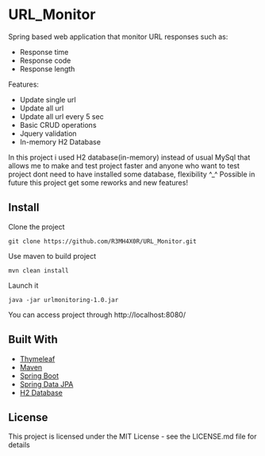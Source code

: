 # URL_Monitor
Spring based web application that monitor URL responses such as:
* Response time
* Response code
* Response length

Features:
* Update single url
* Update all url
* Update all url every 5 sec
* Basic CRUD operations
* Jquery validation
* In-memory H2 Database


In this project i used H2 database(in-memory) instead of usual MySql that allows me to make and test project faster
and anyone who want to test project dont need to have installed some database, flexibility ^_^
Possible in future this project get some reworks and new features!

## Install
Clone the project
```
git clone https://github.com/R3MH4X0R/URL_Monitor.git
```
Use maven to build project

```
mvn clean install
```
Launch it
```
java -jar urlmonitoring-1.0.jar
```
You can access project through http://localhost:8080/

## Built With

* [Thymeleaf](https://www.thymeleaf.org/)
* [Maven](https://maven.apache.org/)
* [Spring Boot](https://spring.io/projects/spring-boot)
* [Spring Data JPA](https://docs.spring.io/spring-data/jpa/docs/current/reference/html/)
* [H2 Database](http://www.h2database.com/html/main.html)

## License

This project is licensed under the MIT License - see the LICENSE.md file for details

